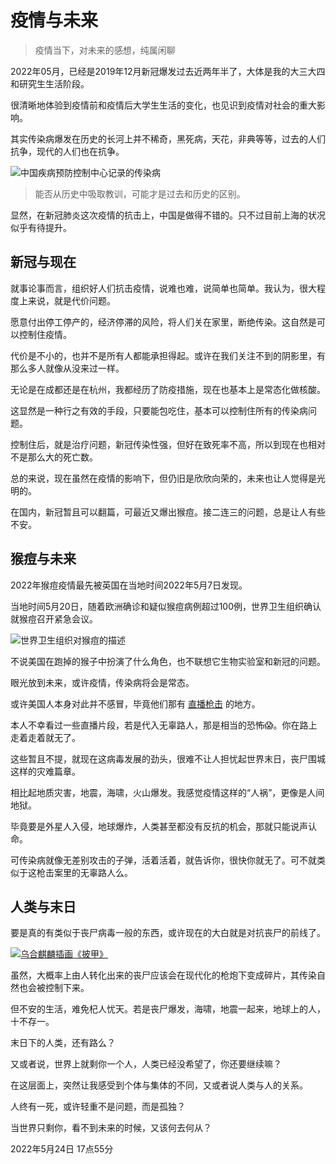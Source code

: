 # 疫情与未来

> 疫情当下，对未来的感想，纯属闲聊

2022年05月，已经是2019年12月新冠爆发过去近两年半了，大体是我的大三大四和研究生生活阶段。

很清晰地体验到疫情前和疫情后大学生生活的变化，也见识到疫情对社会的重大影响。

其实传染病爆发在历史的长河上并不稀奇，黑死病，天花，非典等等，过去的人们抗争，现代的人们也在抗争。

![中国疾病预防控制中心记录的传染病](./img/pg2-1.jpeg "中国疾病预防控制中心记录的传染病")

> 能否从历史中吸取教训，可能才是过去和历史的区别。

显然，在新冠肺炎这次疫情的抗击上，中国是做得不错的。只不过目前上海的状况似乎有待提升。

## 新冠与现在

就事论事而言，组织好人们抗击疫情，说难也难，说简单也简单。我认为，很大程度上来说，就是代价问题。

愿意付出停工停产的，经济停滞的风险，将人们关在家里，断绝传染。这自然是可以控制住疫情。

代价是不小的，也并不是所有人都能承担得起。或许在我们关注不到的阴影里，有那么多人就像从没来过一样。

无论是在成都还是在杭州，我都经历了防疫措施，现在也基本上是常态化做核酸。

这显然是一种行之有效的手段，只要能包吃住，基本可以控制住所有的传染病问题。

控制住后，就是治疗问题，新冠传染性强，但好在致死率不高，所以到现在也相对不是那么大的死亡数。

总的来说，现在虽然在疫情的影响下，但仍旧是欣欣向荣的，未来也让人觉得是光明的。

在国内，新冠暂且可以翻篇，可最近又爆出猴痘。接二连三的问题，总是让人有些不安。

## 猴痘与未来

2022年猴痘疫情最先被英国在当地时间2022年5月7日发现。

当地时间5月20日，随着欧洲确诊和疑似猴痘病例超过100例，世界卫生组织确认就猴痘召开紧急会议。

![世界卫生组织对猴痘的描述](./img/pg2-2.jpeg "世界卫生组织对猴痘的描述")

不说美国在跑掉的猴子中扮演了什么角色，也不联想它生物实验室和新冠的问题。

眼光放到未来，或许疫情，传染病将会是常态。

或许美国人本身对此并不感冒，毕竟他们那有 [直播枪击](http://www.news.cn/mrdx/2022-05/16/c_1310594332.htm) 的地方。

本人不幸看过一些直播片段，若是代入无辜路人，那是相当的恐怖😱。你在路上走着走着就无了。

这些暂且不提，就现在这病毒发展的劲头，很难不让人担忧起世界末日，丧尸围城这样的灾难篇章。

相比起地质灾害，地震，海啸，火山爆发。我感觉疫情这样的“人祸”，更像是人间地狱。

毕竟要是外星人入侵，地球爆炸，人类甚至都没有反抗的机会，那就只能说声认命。

可传染病就像无差别攻击的子弹，活着活着，就告诉你，很快你就无了。可不就类似于这枪击案里的无辜路人么。

## 人类与末日

要是真的有类似于丧尸病毒一般的东西，或许现在的大白就是对抗丧尸的前线了。

[![乌合麒麟插画《披甲》](./img/pg2-3.jpg "乌合麒麟插画《披甲》")](https://weibo.com/qilinshendian)

虽然，大概率上由人转化出来的丧尸应该会在现代化的枪炮下变成碎片，其传染自然也会被控制下来。

但不安的生活，难免杞人忧天。若是丧尸爆发，海啸，地震一起来，地球上的人，十不存一。

末日下的人类，还有路么？

又或者说，世界上就剩你一个人，人类已经没希望了，你还要继续嘛？

在这层面上，突然让我感受到个体与集体的不同，又或者说人类与人的关系。

人终有一死，或许轻重不是问题，而是孤独？

当世界只剩你，看不到未来的时候，又该何去何从？

2022年5月24日 17点55分
